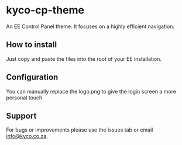 kyco-cp-theme
=============

An EE Control Panel theme. It focuses on a highly efficient navigation.

How to install
--------------

Just copy and paste the files into the root of your EE installation.


Configuration
-------------

You can manually replace the logo.png to give the login screen a more personal touch.


Support
-------

For bugs or improvements please use the issues tab or email info@kyco.co.za.
